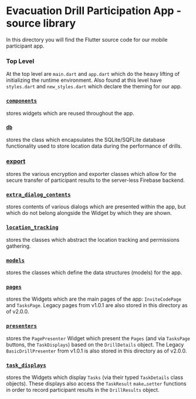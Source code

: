 # Evacuation Drill Participation App - source library
In this directory you will find the Flutter source code for our mobile participant app.

### Top Level
At the top level are `main.dart` and `app.dart` which do the heavy lifting of initializing the runtime environment. Also found at this level have `styles.dart` and `new_styles.dart` which declare the theming for our app.

### [`components`](components)
stores widgets which are reused throughout the app.

### [`db`](db)
stores the class which encapsulates the SQLite/SQFLite database functionality used to store location data during the performance of drills.

### [export](export) 
stores the various encryption and exporter classes which allow for the secure transfer of participant results to the server-less Firebase backend.

### [`extra_dialog_contents`](extra_dialog_contents)
stores contents of various dialogs which are presented within the app, but which do not belong alongside the Widget by which they are shown.

### [`location_tracking`](location_tracking)
stores the classes which abstract the location tracking and permissions gathering.

### [`models`](models)
stores the classes which define the data structures (models) for the app.

### [`pages`](pages)
stores the Widgets which are the main pages of the app: `InviteCodePage` and `TasksPage`. Legacy pages from v1.0.1 are also stored in this directory as of v2.0.0.

### [`presenters`](presenters)
stores the `PagePresenter` Widget which present the `Pages` (and via `TasksPage` buttons, the `TaskDisplays`) based on the `DrillDetails` object. The Legacy `BasicDrillPresenter` from v1.0.1 is also stored in this directory as of v2.0.0.

### [`task_displays`](task_displays)
stores the Widgets which display `Tasks` (via their typed `TaskDetails` class objects). These displays also access the `TaskResult` `make…setter` functions in order to record participant results in the `DrillResults` object.
